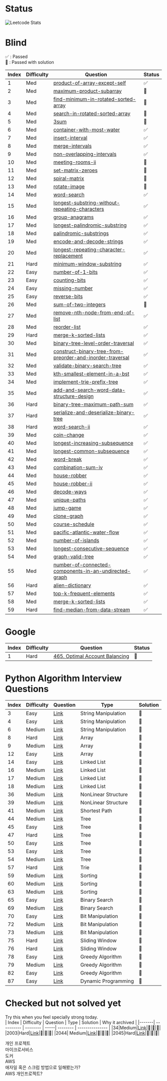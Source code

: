# Status  
![Leetcode Stats](https://leetcode.card.workers.dev/?username=eternalklaus&theme=default)

# Blind 
✅ : Passed  
🌿 : Passed with solution

| Index | Difficulty | Question | Status |
|-------| ---------- | -------- | -------- |
|  1  |   Med	| [product-of-array-except-self](https://leetcode.com/problems/product-of-array-except-self/)| ✅ |
|  2  |   Med	| [maximum-product-subarray](https://leetcode.com/problems/maximum-product-subarray/)| ️️🌿 |
|  3  |   Med	| [find-minimum-in-rotated-sorted-array](https://leetcode.com/problems/find-minimum-in-rotated-sorted-array/)| ️️️️️️️️🌿 |
|  4  |   Med	| [search-in-rotated-sorted-array](https://leetcode.com/problems/search-in-rotated-sorted-array/)| 🌿 |
|  5  |   Med	| [3sum](https://leetcode.com/problems/3sum/)| 🌿 |
|  6  |   Med	| [container-with-most-water](https://leetcode.com/problems/container-with-most-water/)| ✅ |
|  7  |   Med	| [insert-interval](https://leetcode.com/problems/insert-interval/)| ✅ |
|  8  |   Med	| [merge-intervals](https://leetcode.com/problems/merge-intervals/)| ✅ |
|  9  |   Med	| [non-overlapping-intervals](https://leetcode.com/problems/non-overlapping-intervals/)| ✅  |
|  10 |   Med	| [meeting-rooms-ii](https://leetcode.com/problems/meeting-rooms-ii/)| 🌿 |
|  11 |   Med	| [set-matrix-zeroes](https://leetcode.com/problems/set-matrix-zeroes/)| 🌿 |
|  12 |   Med	| [spiral-matrix](https://leetcode.com/problems/spiral-matrix/)| 🌿 |
|  13 |   Med	| [rotate-image](https://leetcode.com/problems/rotate-image/)| 🌿 |
|  14 |   Med	| [word-search](https://leetcode.com/problems/word-search/)| ✅ |
|  15 |   Med	| [longest-substring-without-repeating-characters](https://leetcode.com/problems/longest-substring-without-repeating-characters/)| ✅ |
|  16 |   Med	| [group-anagrams](https://leetcode.com/problems/group-anagrams/)| ✅ |
|  17 |   Med	| [longest-palindromic-substring](https://leetcode.com/problems/longest-palindromic-substring/)| ✅ |
|  18 |   Med	| [palindromic-substrings](https://leetcode.com/problems/palindromic-substrings/)|✅ |
|  19 |   Med	| [encode-and-decode-strings](https://leetcode.com/problems/encode-and-decode-strings/)| ✅ |
|  20 |   Med	| [longest-repeating-character-replacement](https://leetcode.com/problems/longest-repeating-character-replacement/)| ✅ |
|  21 |   Hard	| [minimum-window-substring](https://leetcode.com/problems/minimum-window-substring/)| ✅ |
|  22 |   Easy	| [number-of-1-bits](https://leetcode.com/problems/number-of-1-bits/)| ✅ |
|  23 |   Easy	| [counting-bits](https://leetcode.com/problems/counting-bits/)|✅ |
|  24 |   Easy	| [missing-number](https://leetcode.com/problems/missing-number/)| ✅ |
|  25 |   Easy	| [reverse-bits](https://leetcode.com/problems/reverse-bits/)| ✅ |
|  26 |   Med	| [sum-of-two-integers](https://leetcode.com/problems/sum-of-two-integers/)| 🌿 |
|  27 |   Med	| [remove-nth-node-from-end-of-list](https://leetcode.com/problems/remove-nth-node-from-end-of-list/)| ✅ |
|  28 |   Med	| [reorder-list](https://leetcode.com/problems/reorder-list/)| ✅ |
|  29 |   Hard	| [merge-k-sorted-lists](https://leetcode.com/problems/merge-k-sorted-lists/)| ✅ |
|  30 |   Med	| [binary-tree-level-order-traversal](https://leetcode.com/problems/binary-tree-level-order-traversal/)| ✅ |
|  31 |   Med	| [construct-binary-tree-from-preorder-and-inorder-traversal](https://leetcode.com/problems/construct-binary-tree-from-preorder-and-inorder-traversal/)| ✅ |
|  32 |   Med	| [validate-binary-search-tree](https://leetcode.com/problems/validate-binary-search-tree/)| ✅ |
|  33 |   Med	| [kth-smallest-element-in-a-bst](https://leetcode.com/problems/kth-smallest-element-in-a-bst/)| ✅ |
|  34 |   Med	| [implement-trie-prefix-tree](https://leetcode.com/problems/implement-trie-prefix-tree/)| ✅ |
|  35 |   Med	| [add-and-search-word-data-structure-design](https://leetcode.com/problems/add-and-search-word-data-structure-design/)| ✅ |
|  36 |   Hard	| [binary-tree-maximum-path-sum](https://leetcode.com/problems/binary-tree-maximum-path-sum/)| ✅ |
|  37 |   Hard	| [serialize-and-deserialize-binary-tree](https://leetcode.com/problems/serialize-and-deserialize-binary-tree/)| ✅ |
|  38 |   Hard	| [word-search-ii](https://leetcode.com/problems/word-search-ii/)| ✅ |
|  39 |   Med	| [coin-change](https://leetcode.com/problems/coin-change/)| ✅ |
|  40 |   Med	| [longest-increasing-subsequence](https://leetcode.com/problems/longest-increasing-subsequence/)| ✅ |
|  41 |   Med	| [longest-common-subsequence](https://leetcode.com/problems/longest-common-subsequence/)| ✅ |
|  42 |   Med	| [word-break](https://leetcode.com/problems/word-break/)| ✅ |
|  43 |   Med	| [combination-sum-iv](https://leetcode.com/problems/combination-sum-iv/)| ✅ |
|  44 |   Med	| [house-robber](https://leetcode.com/problems/house-robber/)| ✅ |
|  45 |   Med	| [house-robber-ii](https://leetcode.com/problems/house-robber-ii/)| ✅ |
|  46 |   Med	| [decode-ways](https://leetcode.com/problems/decode-ways/)| ✅ |
|  47 |   Med	| [unique-paths](https://leetcode.com/problems/unique-paths/)| ✅ |
|  48 |   Med	| [jump-game](https://leetcode.com/problems/jump-game/)| ✅ |
|  49 |   Med	| [clone-graph](https://leetcode.com/problems/clone-graph/)| ✅ |
|  50 |   Med	| [course-schedule](https://leetcode.com/problems/course-schedule/)| ✅ |
|  51 |   Med	| [pacific-atlantic-water-flow](https://leetcode.com/problems/pacific-atlantic-water-flow/)| ✅ |
|  52 |   Med	| [number-of-islands](https://leetcode.com/problems/number-of-islands/)| ✅ |
|  53 |   Med	| [longest-consecutive-sequence](https://leetcode.com/problems/longest-consecutive-sequence/)| ✅ |
|  54 |   Med	| [graph-valid-tree](https://leetcode.com/problems/graph-valid-tree/)| ✅ |
|  55 |   Med	| [number-of-connected-components-in-an-undirected-graph](https://leetcode.com/problems/number-of-connected-components-in-an-undirected-graph/)| ✅ |
|  56 |   Hard	| [alien-dictionary](https://leetcode.com/problems/alien-dictionary/)| ✅ |
|  57 |   Med	| [top-k-frequent-elements](https://leetcode.com/problems/top-k-frequent-elements/)| ✅ |
|  58 |   Med	| [merge-k-sorted-lists](https://leetcode.com/problems/merge-k-sorted-lists/)| ✅ |
|  59 |   Hard	| [find-median-from-data-stream](https://leetcode.com/problems/find-median-from-data-stream/)| ✅ |

# Google 
| Index | Difficulty | Question | Status |
|-------| ---------- | -------- | -------- |
|    1  |   Hard	    | [465. Optimal Account Balancing](https://leetcode.com/problems/optimal-account-balancing/)| 🌿 |

# Python Algorithm Interview Questions  

| Index | Difficulty | Question | Type | Solution |
|-------| ---------- | -------- | -----| -------- |
|3      | Easy     |[Link](https://leetcode.com/problems/reorder-data-in-log-files/)| String Manipulation | 💭 |
|4      | Easy     |[Link](https://leetcode.com/problems/most-common-word/)| String Manipulation | 💭 |
|6      | Medium   |[Link](https://leetcode.com/problems/longest-palindromic-substring/)| String Manipulation | 💭 |
|8      | Hard     |[Link](https://leetcode.com/problems/trapping-rain-water/)| Array | 💭 |
|9      | Medium   |[Link](https://leetcode.com/problems/3sum/)| Array | 💭 |
|12     | Easy     |[Link](https://leetcode.com/problems/best-time-to-buy-and-sell-stock/)| Array | 💭 |
|14     | Easy     |[Link](https://leetcode.com/problems/merge-two-sorted-lists/)| Linked List | 💭 |
|16     | Medium   |[Link](https://leetcode.com/problems/add-two-numbers/)| Linked List | 💭 |
|17     | Medium   |[Link](https://leetcode.com/problems/swap-nodes-in-pairs/)| Linked List | 💭 |
|18     | Medium   |[Link](https://leetcode.com/problems/odd-even-linked-list/)| Linked List | 💭 |
|36     | Medium   |[Link](https://leetcode.com/problems/combination-sum/)| NonLinear Structure | 💭 |
|39     | Medium   |[Link](https://leetcode.com/problems/course-schedule/)| NonLinear Structure | 💭 |
|41     | Medium   |[Link](https://leetcode.com/problems/cheapest-flights-within-k-stops/)| Shortest Path | 💭 |
|44     | Medium   |[Link](https://leetcode.com/problems/longest-univalue-path/)| Tree | 💭 |
|45     | Easy     |[Link](https://leetcode.com/problems/invert-binary-tree/)| Tree | 💭 |
|47     | Hard     |[Link](https://leetcode.com/problems/serialize-and-deserialize-binary-tree/)| Tree | 💭 |
|50     | Easy     |[Link](https://leetcode.com/problems/convert-sorted-array-to-binary-search-tree/)| Tree | 💭 |
|53     | Easy     |[Link](https://leetcode.com/problems/minimum-distance-between-bst-nodes/)| Tree | 💭 |
|54     | Medium   |[Link](https://leetcode.com/problems/construct-binary-tree-from-preorder-and-inorder-traversal/)| Tree | 💭 |
|57     | Hard     |[Link](https://leetcode.com/problems/palindrome-pairs/)| Trie | 💭 |
|59     | Medium   |[Link](https://leetcode.com/problems/merge-intervals/)| Sorting | 💭 |
|60     | Medium   |[Link](https://leetcode.com/problems/insertion-sort-list/)| Sorting | 💭 |
|63     | Medium   |[Link](https://leetcode.com/problems/sort-colors/)| Sorting | 💭 |
|65     | Easy     |[Link](https://leetcode.com/problems/binary-search/)| Binary Search | 💭 |
|69     | Medium   |[Link](https://leetcode.com/problems/search-a-2d-matrix-ii/)| Binary Search | 💭 |
|70     | Easy     |[Link](https://leetcode.com/problems/single-number/)| Bit Manipulation | 💭 |
|72     | Medium   |[Link](https://leetcode.com/problems/sum-of-two-integers/)| Bit Manipulation | 💭 |
|73     | Medium   |[Link](https://leetcode.com/problems/utf-8-validation/)| Bit Manipulation | 💭 |
|75     | Hard     |[Link](https://leetcode.com/problems/sliding-window-maximum/)| Sliding Window | 💭 |
|76     | Hard     |[Link](https://leetcode.com/problems/minimum-window-substring/)| Sliding Window | 💭 |
|78     | Easy     |[Link](https://leetcode.com/problems/best-time-to-buy-and-sell-stock-ii/)| Greedy Algorithm | 💭 |
|79     | Medium   |[Link](https://leetcode.com/problems/queue-reconstruction-by-height/)| Greedy Algorithm | 💭 |
|82     | Easy     |[Link](https://leetcode.com/problems/assign-cookies/)| Greedy Algorithm | 💭 |
|87     | Easy     |[Link](https://leetcode.com/problems/climbing-stairs/)| Dynamic Programming | 💭 |


# Checked but not solved yet
Try this when you feel specially strong today.  
| Index | Difficulty | Question | Type | Solution | Why it archived |
|-------| ---------- | -------- | -----| -------- | --------------- |
|34|Medium|[Link](https://leetcode.com/problems/find-first-and-last-position-of-element-in-sorted-array/)|💭|💭|💭|
|2003|Hard|[Link](https://leetcode.com/problems/smallest-missing-genetic-value-in-each-subtree/)|💭|💭|💭|
|2044| Medium|[Link](https://leetcode.com/problems/count-number-of-maximum-bitwise-or-subsets/)|💭|💭|💭|
|2045|Hard|[Link](https://leetcode.com/problems/second-minimum-time-to-reach-destination/)|💭|💭|💭|

 
개인 프로젝트  
마이크로서비스   
도커  
AWS  
애자일 혹은 스크럼 방법으로 일해봤는가?  
AWS 개인프로젝트?  
